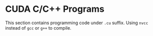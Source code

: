 # CUDA C/C++ Programs

This section contains programming code under `.cu` suffix. Using `nvcc` instead of `gcc` or `g++` to compile. 